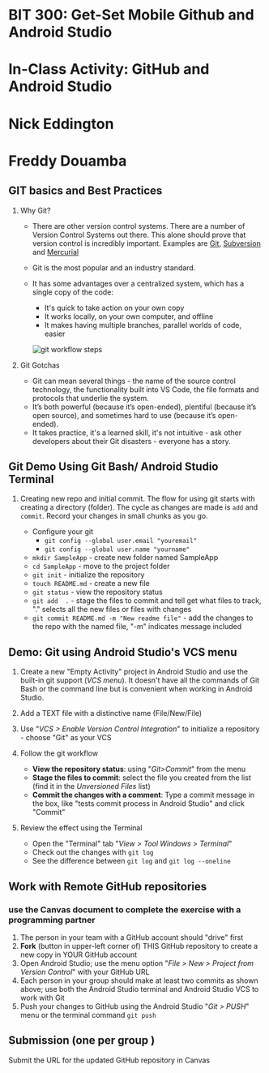 # BIT 300: Get-Set Mobile Github and Android Studio
# In-Class Activity: GitHub and Android Studio
# Nick Eddington
# Freddy Douamba
## GIT basics and Best Practices

1. Why Git?

   * There are other version control systems. There are a number of Version Control Systems out there. This alone should prove that version control is incredibly important. Examples are   [Git](https://git-scm.com), [Subversion](https://subversion.apache.org) and [Mercurial](https://www.mercurial-scm.org)

    * Git is the most popular and an industry standard.

   * It has some advantages over a centralized system, which has a single copy of the code:

     * It's quick to take action on your own copy
     * It works locally, on your own computer, and offline
     * It makes having multiple branches, parallel worlds of code, easier

     ![git workflow steps](./GitWorkFlow.gif)

2. Git Gotchas

   * Git can mean several things - the name of the source control technology, the functionality built into VS Code, the file formats and protocols that underlie the system.
   * It’s both powerful (because it’s open-ended), plentiful (because it’s open source), and sometimes hard to use (because it’s open-ended).
   * It takes practice, it's a learned skill, it's not intuitive - ask other developers about their Git disasters - everyone has a story.


## Git Demo Using Git Bash/ Android Studio Terminal

1. Creating new repo and initial commit. The flow for using git starts with creating a directory (folder). The cycle as changes are made is `add` and `commit`. Record your changes in small chunks as you go.

   * Configure your git
     * `git config --global user.email "youremail"`
     * `git config --global user.name "yourname"`
   * `mkdir SampleApp` - create new folder named SampleApp
   * `cd SampleApp` - move to the project folder
   * `git init` - initialize the repository
   * `touch README.md` - create a new file
   * `git status` - view the repository status
   * `git add  .` - stage the files to commit and tell get what files to track, "." selects all the new files or files with changes
   * `git commit README.md -m "New readme file"` - add the changes to the repo with the named file, "-m" indicates message included


## Demo: Git using Android Studio's VCS menu

1. Create a new "Empty Activity" project in Android Studio and use the built-in git support (*VCS menu*). It doesn't have all the commands of Git Bash or the command line but is convenient when working in Android Studio.

2. Add a TEXT file with a distinctive name (File/New/File)

3. Use "*VCS > Enable Version Control Integration*" to initialize a repository - choose "Git" as your VCS

4. Follow the git workflow 

   * **View the repository status**: using "*Git>Commit*" from the menu
   * **Stage the files to commit**: select the file you created from the list (find it in the *Unversioned Files* list)
   * **Commit the changes with a comment**: Type a commit message in the box, like "tests commit process in Android Studio" and click "Commit"

5. Review the effect using the Terminal

   * Open the "Terminal" tab "*View > Tool Windows > Terminal*"
   * Check out the changes with `git log`
   * See the difference between `git log` and `git log --oneline`

## Work with Remote GitHub repositories
### use the Canvas document to complete the exercise with a programming partner
1. The person in your team with a GitHub account should "drive" first
2. **Fork** (button in upper-left corner of) THIS GitHub repository to create a new copy in YOUR GitHub account
3. Open Android Studio; use the menu option "*File > New > Project from Version Control*" with your GitHub URL
4. Each person in your group should make at least two commits as shown above; use both the Android Studio terminal and Android Studio VCS to work with Git
5. Push your changes to GitHub using the Android Studio "*Git > PUSH*" menu or the terminal command `git push`

## Submission (one per group )
Submit the URL for the updated GitHub repository in Canvas
